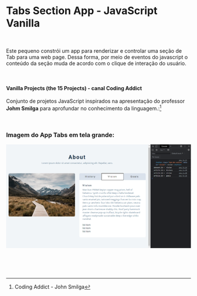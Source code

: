 # Tabs Section App - JavaScript Vanilla   

<br />

Este pequeno constrói um app para renderizar e controlar uma seção de Tab para uma web page. Dessa forma, por meio de eventos do javascript o conteúdo da seção muda de acordo com o clique de interação do usuário.

<br />

#### Vanilla Projects (the 15 Projects) -  canal Coding Addict

Conjunto de projetos JavaScript inspirados na apresentação do professor **Johm Smilga** para aprofundar no conhecimento da linguagem.:[^1]


<br />

### Imagem do App Tabs em tela grande:

![Imagem do App Scroll Function em tela grande](/public/images/javascript-vanilla-tab-section-01.png)



<br />


<br />
<br />

[^1]:Coding Addict - John Smilga 

